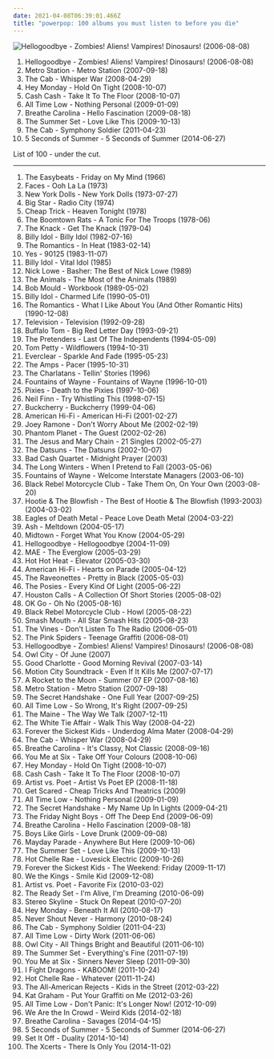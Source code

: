 ```yaml
---
date: 2021-04-08T06:39:01.466Z
title: "powerpop: 100 albums you must listen to before you die"
---
```

![Hellogoodbye - Zombies! Aliens! Vampires! Dinosaurs! (2006-08-08)](http://coverartarchive.org/release/437b6335-ded3-4882-aa90-5a5c746b9b10/16310488534-500.jpg "Hellogoodbye - Zombies! Aliens! Vampires! Dinosaurs! (2006-08-08)")
<ol class="albums">
<li data-cover="http://coverartarchive.org/release/437b6335-ded3-4882-aa90-5a5c746b9b10/16310488534-500.jpg" data-tags="powerpop, alternative" role="button">Hellogoodbye - Zombies! Aliens! Vampires! Dinosaurs! (2006-08-08)</li>
<li data-cover="http://coverartarchive.org/release/7e12a9c9-7397-4cfd-a515-5fa0fb0bc7d5/7170999378-500.jpg" data-tags="alternative, dance, electronic alternative, california in the summer" role="button">Metro Station - Metro Station (2007-09-18)</li>
<li data-cover="http://coverartarchive.org/release/1d053c05-b481-4812-80fc-ed68c8ab3411/24142272319-500.jpg" data-tags="alternative, the cab" role="button">The Cab - Whisper War (2008-04-29)</li>
<li data-cover="http://coverartarchive.org/release/eb62259a-db3c-4b42-81de-55aebc7934a8/17601500085-500.jpg" data-tags="powerpop, pop punk" role="button">Hey Monday - Hold On Tight (2008-10-07)</li>
<li data-cover="http://coverartarchive.org/release/7aa687a2-1a29-4f6a-8d95-5d730c9e56c1/15535365137-500.jpg" data-tags="electronic, dance" role="button">Cash Cash - Take It To The Floor (2008-10-07)</li>
<li data-cover="http://coverartarchive.org/release/89dd0390-5a5d-457f-900e-90fd1c43f077/10226970067-500.jpg" data-tags="pop punk" role="button">All Time Low - Nothing Personal (2009-01-09)</li>
<li data-cover="https://img.discogs.com/Ol6Od8y22PCszrbfRY3qa-Fn7l4=/fit-in/600x600/filters:strip_icc():format(jpeg):mode_rgb():quality(90)/discogs-images/R-3311219-1520977198-6129.jpeg.jpg" data-tags="electronic" role="button">Breathe Carolina - Hello Fascination (2009-08-18)</li>
<li data-cover="http://coverartarchive.org/release/4631f280-bc71-403f-a8fd-4637974ccf31/17601593140-500.jpg" data-tags="the summer set, rock, powerpop" role="button">The Summer Set - Love Like This (2009-10-13)</li>
<li data-cover="http://coverartarchive.org/release/f5663634-2bd6-4b01-beab-1d979a599da0/1487209368-500.jpg" data-tags="powerpop" role="button">The Cab - Symphony Soldier (2011-04-23)</li>
<li data-cover="http://coverartarchive.org/release/bbe50630-ccc2-49fb-9b27-4acc46486e29/7688648143-500.jpg" data-tags="pop rock" role="button">5 Seconds of Summer - 5 Seconds of Summer (2014-06-27)</li>
</ol>
List of 100 - under the cut.
<!-- more -->

_________________

<ol class="albums">
<li data-cover="https://img.discogs.com/MG4zQYJohrZLveLfzk8f7C0DvGA=/fit-in/600x596/filters:strip_icc():format(jpeg):mode_rgb():quality(90)/discogs-images/R-5891387-1549371617-9485.jpeg.jpg" data-tags="classic rock, 60s, psychedelic, oldies, beat" role="button">
The Easybeats - Friday on My Mind (1966)
</li>
<li data-cover="http://coverartarchive.org/release/20a3b21d-5d06-4db7-a737-cce696fd763e/10723116989-500.jpg" data-tags="classic rock, rock" role="button">
Faces - Ooh La La (1973)
</li>
<li data-cover="http://coverartarchive.org/release/1f6cc992-e572-4f3c-b62a-cb6111383e67/11570630075-500.jpg" data-tags="glam rock, proto-punk" role="button">
New York Dolls - New York Dolls (1973-07-27)
</li>
<li data-cover="http://coverartarchive.org/release/c42f97da-b73d-429c-9400-12f288c783d8/15325737905-500.jpg" data-tags="70s, powerpop" role="button">
Big Star - Radio City (1974)
</li>
<li data-cover="https://img.discogs.com/vtfQuTLusv1QVgHoPjus__tLm7c=/fit-in/600x597/filters:strip_icc():format(jpeg):mode_rgb():quality(90)/discogs-images/R-7673214-1522486268-4685.jpeg.jpg" data-tags="power pop, rock, classic rock, 70s" role="button">
Cheap Trick - Heaven Tonight (1978)
</li>
<li data-cover="https://img.discogs.com/R-nD4hx9hRNSIPhu0VdsnStH4OQ=/fit-in/600x594/filters:strip_icc():format(jpeg):mode_rgb():quality(90)/discogs-images/R-3521427-1366984642-3770.jpeg.jpg" data-tags="powerpop, loved album" role="button">
The Boomtown Rats - A Tonic For The Troops (1978-06)
</li>
<li data-cover="http://coverartarchive.org/release/489e7f56-d73e-3772-9229-c45375da5e5b/7506671171-500.jpg" data-tags="classic rock" role="button">
The Knack - Get The Knack (1979-04)
</li>
<li data-cover="https://img.discogs.com/6f2arQmOvhprFonrzs0tkxWGCRg=/fit-in/596x599/filters:strip_icc():format(jpeg):mode_rgb():quality(90)/discogs-images/R-372943-1363547814-5889.jpeg.jpg" data-tags="rock, 80s, new wave" role="button">
Billy Idol - Billy Idol (1982-07-16)
</li>
<li data-cover="http://coverartarchive.org/release/1daf4497-2686-3e0e-9b0d-25df08015511/7815137700-500.jpg" data-tags="pop, 80s, powerpop" role="button">
The Romantics - In Heat (1983-02-14)
</li>
<li data-cover="http://coverartarchive.org/release/8be613dc-5964-3dc0-9802-71c4eeccb125/11372138627-500.jpg" data-tags="progressive rock" role="button">
Yes - 90125 (1983-11-07)
</li>
<li data-cover="http://coverartarchive.org/release/08c1b5dc-8b44-4039-b86f-c0dc4975cc27/9230305954-500.jpg" data-tags="80s, rock, new wave" role="button">
Billy Idol - Vital Idol (1985)
</li>
<li data-cover="https://img.discogs.com/C2cd7Hm-5QnTnoo12qw7YjMwD5w=/fit-in/600x593/filters:strip_icc():format(jpeg):mode_rgb():quality(90)/discogs-images/R-4172671-1409236226-1566.jpeg.jpg" data-tags="classic rock, rock, pop rock, psychedelic, garage rock, glam rock, powerpop, country rock, surf rock, chameleon, proto punk, rock-protopunk, flashback alternatives" role="button">
Nick Lowe - Basher: The Best of Nick Lowe (1989)
</li>
<li data-cover="http://coverartarchive.org/release/06a90d76-e4ff-4660-b8d5-b661ca86fa0e/15520107827-500.jpg" data-tags="classic rock, metal, rock, punk, psychedelic, garage rock, glam rock, blues rock, powerpop, surf rock, greatest hits, chameleon, proto punk, rock-protopunk, bands beginning with the" role="button">
The Animals - The Most of the Animals (1989)
</li>
<li data-cover="https://img.discogs.com/ZvMMEHPiNjXM13TgFELnL2SKlhk=/fit-in/300x300/filters:strip_icc():format(jpeg):mode_rgb():quality(90)/discogs-images/R-600698-1137035784.jpeg.jpg" data-tags="rock" role="button">
Bob Mould - Workbook (1989-05-02)
</li>
<li data-cover="http://coverartarchive.org/release/70b0ef31-e680-3448-a08d-ac3ec0084248/15428599035-500.jpg" data-tags="rock, 80s, 90s" role="button">
Billy Idol - Charmed Life (1990-05-01)
</li>
<li data-cover="https://img.discogs.com/cTi_0lFzEgH2DPNSGdc7At_VcDU=/fit-in/600x599/filters:strip_icc():format(jpeg):mode_rgb():quality(90)/discogs-images/R-431536-1529484494-6510.jpeg.jpg" data-tags="rock" role="button">
The Romantics - What I Like About You (And Other Romantic Hits) (1990-12-08)
</li>
<li data-cover="http://coverartarchive.org/release/bc4b9835-65fc-4f27-93f9-e853b168b6b5/21355582922-500.jpg" data-tags="glittering raspberry dancefloors, records and tapes" role="button">
Television - Television (1992-09-28)
</li>
<li data-cover="http://coverartarchive.org/release/e3347148-ff9a-4fff-a00e-35a171f86d27/13069256471-500.jpg" data-tags="classic rock, rock, punk, psychedelic, garage rock, glam rock, powerpop, high school, sommer, proto punk, my so-called life, i remember you, other great tracks, rock-protopunk, flashback alternatives, 20 favorite albums of 1993, my 100 favorite albums of the 1990s, big red letter day, soda-jerk" role="button">
Buffalo Tom - Big Red Letter Day (1993-09-21)
</li>
<li data-cover="http://coverartarchive.org/release/cdedd063-075b-4adc-b3d5-ff0b58d1f131/26024319715-500.jpg" data-tags="rock, alternative, 90s, classic rock, 80s, female vocalists" role="button">
The Pretenders - Last Of The Independents (1994-05-09)
</li>
<li data-cover="http://coverartarchive.org/release/8126990b-62c2-459f-8319-ec5cab3524a6/8157450797-500.jpg" data-tags="rock, 90s" role="button">
Tom Petty - Wildflowers (1994-10-31)
</li>
<li data-cover="https://img.discogs.com/ET7Yy8_knfXR_aToSfd-_4mULc8=/fit-in/600x600/filters:strip_icc():format(jpeg):mode_rgb():quality(90)/discogs-images/R-1750670-1333630000.jpeg.jpg" data-tags="alternative rock, 90s, rock" role="button">
Everclear - Sparkle And Fade (1995-05-23)
</li>
<li data-cover="http://coverartarchive.org/release/8ee6b6b1-fe79-4935-b229-50f64b87cb17/7786670567-500.jpg" data-tags="4ad" role="button">
The Amps - Pacer (1995-10-31)
</li>
<li data-cover="https://img.discogs.com/y52ymbzyPsvRgN1LPvyCpzqJtKk=/fit-in/600x948/filters:strip_icc():format(jpeg):mode_rgb():quality(90)/discogs-images/R-11379096-1550493055-6669.jpeg.jpg" data-tags="rock, 90s" role="button">
The Charlatans - Tellin' Stories (1996)
</li>
<li data-cover="http://coverartarchive.org/release/14992fdd-b7c2-321f-a6eb-492776e765e7/20895447487-500.jpg" data-tags="rock, power pop" role="button">
Fountains of Wayne - Fountains of Wayne (1996-10-01)
</li>
<li data-cover="http://coverartarchive.org/release/51413ed2-fae9-47f2-9759-b0b98434836c/1156807663-500.jpg" data-tags="alternative rock" role="button">
Pixies - Death to the Pixies (1997-10-06)
</li>
<li data-cover="https://img.discogs.com/MZva-7iC7WoRLhCMTY0TGLq4OPw=/fit-in/600x594/filters:strip_icc():format(jpeg):mode_rgb():quality(90)/discogs-images/R-1155432-1584837951-3313.jpeg.jpg" data-tags="indie, rock, singer-songwriter, 90s" role="button">
Neil Finn - Try Whistling This (1998-07-15)
</li>
<li data-cover="http://coverartarchive.org/release/a402586f-5215-4b26-8926-85e20b0c6c97/9587930745-500.jpg" data-tags="rock, hard rock" role="button">
Buckcherry - Buckcherry (1999-04-06)
</li>
<li data-cover="http://coverartarchive.org/release/ce3418e9-83f9-4ecb-acc5-82c47a67c9b5/6010970718-500.jpg" data-tags="rock" role="button">
American Hi-Fi - American Hi-Fi (2001-02-27)
</li>
<li data-cover="https://img.discogs.com/A0VVIyKLQd_5FEOag2sZe82URmA=/fit-in/600x594/filters:strip_icc():format(jpeg):mode_rgb():quality(90)/discogs-images/R-396805-1571162764-2400.jpeg.jpg" data-tags="rock, punk, punk rock" role="button">
Joey Ramone - Don't Worry About Me (2002-02-19)
</li>
<li data-cover="http://coverartarchive.org/release/6736dd14-d28a-3198-9416-f5f858400326/7010810256-500.jpg" data-tags="rock, indie, alternative, alternative rock, indie rock" role="button">
Phantom Planet - The Guest (2002-02-26)
</li>
<li data-cover="http://coverartarchive.org/release/460eb1c2-1787-4c84-8aec-496251d17e8b/3205936535-500.jpg" data-tags="indie" role="button">
The Jesus and Mary Chain - 21 Singles (2002-05-27)
</li>
<li data-cover="https://img.discogs.com/0x0qF57DZHYhbAnEWo2HMlYXEDU=/fit-in/200x199/filters:strip_icc():format(jpeg):mode_rgb():quality(90)/discogs-images/R-789023-1158929995.jpeg.jpg" data-tags="rock, garage rock" role="button">
The Datsuns - The Datsuns (2002-10-07)
</li>
<li data-cover="https://img.discogs.com/68bZU-MoVIi9dtnu9-zdsCZT85o=/fit-in/500x479/filters:strip_icc():format(jpeg):mode_rgb():quality(90)/discogs-images/R-763546-1423858208-4178.jpeg.jpg" data-tags="powerpop, pandapop, my cds" role="button">
Bad Cash Quartet - Midnight Prayer (2003)
</li>
<li data-cover="http://coverartarchive.org/release/3e5e8698-8ed5-4807-ba58-dc91e1685a37/17600926681-500.jpg" data-tags="barsuk" role="button">
The Long Winters - When I Pretend to Fall (2003-05-06)
</li>
<li data-cover="http://coverartarchive.org/release/f4810353-6d20-4c08-aa9d-c2b5059ccc8c/20935552675-500.jpg" data-tags="indie" role="button">
Fountains of Wayne - Welcome Interstate Managers (2003-06-10)
</li>
<li data-cover="https://img.discogs.com/BIFFlFcgE_WXsUFm1iEBDRLvtko=/fit-in/600x594/filters:strip_icc():format(jpeg):mode_rgb():quality(90)/discogs-images/R-2460634-1602939219-3786.jpeg.jpg" data-tags="rock, indie rock, igneoustempest" role="button">
Black Rebel Motorcycle Club - Take Them On, On Your Own (2003-08-20)
</li>
<li data-cover="http://coverartarchive.org/release/3b9d0b00-f412-4b45-882a-4ed30e2626f4/8023506950-500.jpg" data-tags="hootie" role="button">
Hootie & The Blowfish - The Best of Hootie & The Blowfish (1993-2003) (2004-03-02)
</li>
<li data-cover="http://coverartarchive.org/release/ddf2d79b-2c98-4857-9276-46d1a95cdf1f/1924050449-500.jpg" data-tags="garage rock, rock, stoner rock, alternative rock" role="button">
Eagles of Death Metal - Peace Love Death Metal (2004-03-22)
</li>
<li data-cover="https://img.discogs.com/cSo9p53NF-1J1og6RCZSykGIP_Q=/fit-in/600x600/filters:strip_icc():format(jpeg):mode_rgb():quality(90)/discogs-images/R-853983-1292698933.jpeg.jpg" data-tags="rock, alternative rock" role="button">
Ash - Meltdown (2004-05-17)
</li>
<li data-cover="http://coverartarchive.org/release/c0365b79-6bf3-4523-8337-15a6f7cbd8f0/25689157271-500.jpg" data-tags="pop punk" role="button">
Midtown - Forget What You Know (2004-05-29)
</li>
<li data-cover="https://img.discogs.com/pNR1hiO9ZdWhZQGmORuEPqoA0HA=/fit-in/517x517/filters:strip_icc():format(jpeg):mode_rgb():quality(90)/discogs-images/R-5795018-1402866097-4535.jpeg.jpg" data-tags="hellogoodbye" role="button">
Hellogoodbye - Hellogoodbye (2004-11-09)
</li>
<li data-cover="http://coverartarchive.org/release/7de99e6a-9598-4dc6-97da-dba133c12a80/4889907703-500.jpg" data-tags="mae, rock, alternative, indie rock" role="button">
MAE - The Everglow (2005-03-29)
</li>
<li data-cover="http://coverartarchive.org/release/4efa9e15-dea6-34ba-916d-b9a1f96244bf/4783882548-500.jpg" data-tags="indie rock, indie, rock, canadian" role="button">
Hot Hot Heat - Elevator (2005-03-30)
</li>
<li data-cover="http://coverartarchive.org/release/aff0474b-54b8-4add-82c0-d6841fb1f2ba/8545576883-500.jpg" data-tags="rock" role="button">
American Hi-Fi - Hearts on Parade (2005-04-12)
</li>
<li data-cover="https://img.discogs.com/J1nQVSd6Kw41GvClK2lIQYyt2fM=/fit-in/350x348/filters:strip_icc():format(jpeg):mode_rgb():quality(90)/discogs-images/R-1725811-1239432666.jpeg.jpg" data-tags="rock" role="button">
The Raveonettes - Pretty in Black (2005-05-03)
</li>
<li data-cover="http://coverartarchive.org/release/9c3600e7-1f41-4ae0-a6a3-4bdaa8364d24/10987433729-500.jpg" data-tags="alternative, rock" role="button">
The Posies - Every Kind Of Light (2005-06-22)
</li>
<li data-cover="http://coverartarchive.org/release/1dddc32b-1a2a-4a44-81a9-611c570b04a5/20752577327-500.jpg" data-tags="pop punk, powerpop" role="button">
Houston Calls - A Collection Of Short Stories (2005-08-02)
</li>
<li data-cover="https://via.placeholder.com/450" data-tags="rock, indie rock, indie" role="button">
OK Go - Oh No (2005-08-16)
</li>
<li data-cover="http://coverartarchive.org/release/4b63123a-f122-4feb-bce2-a3c02dc79a7b/4619205570-500.jpg" data-tags="indie, rock, indie rock" role="button">
Black Rebel Motorcycle Club - Howl (2005-08-22)
</li>
<li data-cover="http://coverartarchive.org/release/90f2861a-56e3-4ea5-8c87-d67fdc9759dc/8307044367-500.jpg" data-tags="classic rock, garage rock" role="button">
Smash Mouth - All Star Smash Hits (2005-08-23)
</li>
<li data-cover="https://img.discogs.com/kHcCGM2OMBOD_VgLA2YI4GuapGY=/fit-in/256x256/filters:strip_icc():format(jpeg):mode_rgb():quality(90)/discogs-images/R-2286510-1274537642.jpeg.jpg" data-tags="classic rock, metal, rock, punk, alternative rock, psychedelic, garage rock, glam rock, powerpop, chameleon, proto punk, rock-protopunk" role="button">
The Vines - Don't Listen To The Radio (2006-05-01)
</li>
<li data-cover="https://via.placeholder.com/450" data-tags="alternative, garage rock, powerpop, geffen, makes me drive fast" role="button">
The Pink Spiders - Teenage Graffiti (2006-08-01)
</li>
<li data-cover="http://coverartarchive.org/release/437b6335-ded3-4882-aa90-5a5c746b9b10/16310488534-500.jpg" data-tags="powerpop, alternative" role="button">
Hellogoodbye - Zombies! Aliens! Vampires! Dinosaurs! (2006-08-08)
</li>
<li data-cover="https://img.discogs.com/IhkOjVuBBp-HgKmkttcE6lFar0E=/fit-in/600x516/filters:strip_icc():format(jpeg):mode_rgb():quality(90)/discogs-images/R-1828553-1462793870-4809.jpeg.jpg" data-tags="owl city" role="button">
Owl City - Of June (2007)
</li>
<li data-cover="http://coverartarchive.org/release/a890e9a6-90cf-4665-8928-2123f792355f/2960964314-500.jpg" data-tags="rock, pop punk" role="button">
Good Charlotte - Good Morning Revival (2007-03-14)
</li>
<li data-cover="http://coverartarchive.org/release/fce84812-b235-3b88-ac39-9e682c3642de/11117857971-500.jpg" data-tags="pop punk" role="button">
Motion City Soundtrack - Even If It Kills Me (2007-07-17)
</li>
<li data-cover="http://coverartarchive.org/release/bdf52330-7455-48b4-a8bb-c01b23686c16/3036816991-500.jpg" data-tags="powerpop" role="button">
A Rocket to the Moon - Summer 07 EP (2007-08-16)
</li>
<li data-cover="http://coverartarchive.org/release/7e12a9c9-7397-4cfd-a515-5fa0fb0bc7d5/7170999378-500.jpg" data-tags="alternative, dance, electronic alternative, california in the summer" role="button">
Metro Station - Metro Station (2007-09-18)
</li>
<li data-cover="https://img.discogs.com/K5cIuV0UXHV1mundN1qJDp_MKPc=/fit-in/450x450/filters:strip_icc():format(jpeg):mode_rgb():quality(90)/discogs-images/R-6000417-1408474287-3293.jpeg.jpg" data-tags="electronica" role="button">
The Secret Handshake - One Full Year (2007-09-25)
</li>
<li data-cover="http://coverartarchive.org/release/b97c7de1-616c-40bf-a8d7-9ceb84ab8552/7273638872-500.jpg" data-tags="pop punk" role="button">
All Time Low - So Wrong, It's Right (2007-09-25)
</li>
<li data-cover="https://img.discogs.com/lNju4-4GTTVLQU-MEOp2glgPq8o=/fit-in/600x600/filters:strip_icc():format(jpeg):mode_rgb():quality(90)/discogs-images/R-2406287-1284085702.jpeg.jpg" data-tags="pop punk" role="button">
The Maine - The Way We Talk (2007-12-11)
</li>
<li data-cover="https://img.discogs.com/ZGL0HhZKwQcKL-zWkq3hYjLC8Lc=/fit-in/300x300/filters:strip_icc():format(jpeg):mode_rgb():quality(90)/discogs-images/R-2444943-1284431336.jpeg.jpg" data-tags="powerpop" role="button">
The White Tie Affair - Walk This Way (2008-04-22)
</li>
<li data-cover="http://coverartarchive.org/release/7f8c7dad-a4bb-414f-8326-1439ae105fb3/5356569466-500.jpg" data-tags="pop punk" role="button">
Forever the Sickest Kids - Underdog Alma Mater (2008-04-29)
</li>
<li data-cover="http://coverartarchive.org/release/1d053c05-b481-4812-80fc-ed68c8ab3411/24142272319-500.jpg" data-tags="alternative, the cab" role="button">
The Cab - Whisper War (2008-04-29)
</li>
<li data-cover="http://coverartarchive.org/release/564c2a16-2688-4654-b8d7-92507cb73129/15196924086-500.jpg" data-tags="electronica" role="button">
Breathe Carolina - It's Classy, Not Classic (2008-09-16)
</li>
<li data-cover="https://img.discogs.com/DL6wyKT7zN0CdqK1wZfHRHX-O1U=/fit-in/467x467/filters:strip_icc():format(jpeg):mode_rgb():quality(90)/discogs-images/R-3181445-1331982850.jpeg.jpg" data-tags="pop punk" role="button">
You Me at Six - Take Off Your Colours (2008-10-06)
</li>
<li data-cover="http://coverartarchive.org/release/eb62259a-db3c-4b42-81de-55aebc7934a8/17601500085-500.jpg" data-tags="powerpop, pop punk" role="button">
Hey Monday - Hold On Tight (2008-10-07)
</li>
<li data-cover="http://coverartarchive.org/release/7aa687a2-1a29-4f6a-8d95-5d730c9e56c1/15535365137-500.jpg" data-tags="electronic, dance" role="button">
Cash Cash - Take It To The Floor (2008-10-07)
</li>
<li data-cover="http://coverartarchive.org/release/3cc04595-5572-44bd-86d1-f49b1bcd60c3/15528819341-500.jpg" data-tags="pop punk, powerpop, acoustic rock, emo pop" role="button">
Artist vs. Poet - Artist Vs Poet EP (2008-11-18)
</li>
<li data-cover="http://coverartarchive.org/release/5fdbc4ff-5556-4a33-b0fc-a536ffa55b69/10453801244-500.jpg" data-tags="pop, rock, punk, alternative rock, industrial, powerpop, post-hardcore, horrorcore, indi rock" role="button">
Get Scared - Cheap Tricks And Theatrics (2009)
</li>
<li data-cover="http://coverartarchive.org/release/89dd0390-5a5d-457f-900e-90fd1c43f077/10226970067-500.jpg" data-tags="pop punk" role="button">
All Time Low - Nothing Personal (2009-01-09)
</li>
<li data-cover="https://img.discogs.com/WwLdLGZed6V06YNSGC1AzL_Cd_U=/fit-in/600x569/filters:strip_icc():format(jpeg):mode_rgb():quality(90)/discogs-images/R-9014440-1605321098-8903.jpeg.jpg" data-tags="electropop, powerpop, electro indie, russian roulette, no cure1, red city pt2, from dreams to life, no cure, definition of fantabulous, you cant illustrate while you suffocate, for everything youve done, enjoy your stay isaac, no cure band" role="button">
The Secret Handshake - My Name Up In Lights (2009-04-21)
</li>
<li data-cover="https://img.discogs.com/TjzFodf9TUFiDKioTlgKQhLJt0Q=/fit-in/600x594/filters:strip_icc():format(jpeg):mode_rgb():quality(90)/discogs-images/R-5360382-1391854528-1806.jpeg.jpg" data-tags="powerpop, pop-punk, neon pop, my top album" role="button">
The Friday Night Boys - Off The Deep End (2009-06-09)
</li>
<li data-cover="https://img.discogs.com/Ol6Od8y22PCszrbfRY3qa-Fn7l4=/fit-in/600x600/filters:strip_icc():format(jpeg):mode_rgb():quality(90)/discogs-images/R-3311219-1520977198-6129.jpeg.jpg" data-tags="electronic" role="button">
Breathe Carolina - Hello Fascination (2009-08-18)
</li>
<li data-cover="http://coverartarchive.org/release/b75c655a-bd01-4251-bf9a-4acb34cfa627/9297332199-500.jpg" data-tags="pop rock, pop punk, love drunk" role="button">
Boys Like Girls - Love Drunk (2009-09-08)
</li>
<li data-cover="http://coverartarchive.org/release/43ae8b7c-4ab6-4d47-9da8-a6ceb41f52a4/6774655436-500.jpg" data-tags="pop punk" role="button">
Mayday Parade - Anywhere But Here (2009-10-06)
</li>
<li data-cover="http://coverartarchive.org/release/4631f280-bc71-403f-a8fd-4637974ccf31/17601593140-500.jpg" data-tags="the summer set, rock, powerpop" role="button">
The Summer Set - Love Like This (2009-10-13)
</li>
<li data-cover="https://img.discogs.com/QL_8I14X-QpLzFgRs_ULnrr7_b8=/fit-in/325x325/filters:strip_icc():format(jpeg):mode_rgb():quality(90)/discogs-images/R-4519222-1367176559-7888.jpeg.jpg" data-tags="rock, powerpop" role="button">
Hot Chelle Rae - Lovesick Electric (2009-10-26)
</li>
<li data-cover="https://img.discogs.com/peHPJK9RHkQ68Dwclf8SiCjp_mo=/fit-in/600x450/filters:strip_icc():format(jpeg):mode_rgb():quality(90)/discogs-images/R-2607155-1469978877-3107.jpeg.jpg" data-tags="powerpop" role="button">
Forever the Sickest Kids - The Weekend: Friday (2009-11-17)
</li>
<li data-cover="http://coverartarchive.org/release/7c58568b-9a54-4834-ac30-56eb81ea7561/14767389167-500.jpg" data-tags="pop punk" role="button">
We the Kings - Smile Kid (2009-12-08)
</li>
<li data-cover="https://img.discogs.com/VG7lGOcQO4uh77kjsVZh-4X7OLc=/fit-in/500x500/filters:strip_icc():format(jpeg):mode_rgb():quality(90)/discogs-images/R-6336891-1416770883-6030.jpeg.jpg" data-tags="pop punk" role="button">
Artist vs. Poet - Favorite Fix (2010-03-02)
</li>
<li data-cover="http://coverartarchive.org/release/554db6c1-6705-43eb-a22a-63f1dfd3557b/16397831218-500.jpg" data-tags="powerpop, the ready set" role="button">
The Ready Set - I'm Alive, I'm Dreaming (2010-06-09)
</li>
<li data-cover="http://coverartarchive.org/release/f75cdc20-40ae-44fb-a2b5-ab819ca09505/17601666881-500.jpg" data-tags="powerpop, beatles, never shout never" role="button">
Stereo Skyline - Stuck On Repeat (2010-07-20)
</li>
<li data-cover="https://img.discogs.com/9s_-4Ow4Am6KLuKOxm_iFiceRKc=/fit-in/600x589/filters:strip_icc():format(jpeg):mode_rgb():quality(90)/discogs-images/R-2593688-1582494408-7139.jpeg.jpg" data-tags="pop punk, rock, dance" role="button">
Hey Monday - Beneath It All (2010-08-17)
</li>
<li data-cover="https://via.placeholder.com/450" data-tags="acoustic" role="button">
Never Shout Never - Harmony (2010-08-24)
</li>
<li data-cover="http://coverartarchive.org/release/f5663634-2bd6-4b01-beab-1d979a599da0/1487209368-500.jpg" data-tags="powerpop" role="button">
The Cab - Symphony Soldier (2011-04-23)
</li>
<li data-cover="http://coverartarchive.org/release/c171039b-592b-4c0f-97df-00ddbaac2a1a/2453598306-500.jpg" data-tags="pop punk, all time low" role="button">
All Time Low - Dirty Work (2011-06-06)
</li>
<li data-cover="https://img.discogs.com/pP-2oFfVL-GTa5vcsxrnR3snCSw=/fit-in/600x593/filters:strip_icc():format(jpeg):mode_rgb():quality(90)/discogs-images/R-4120679-1481645597-3305.jpeg.jpg" data-tags="electronic" role="button">
Owl City - All Things Bright and Beautiful (2011-06-10)
</li>
<li data-cover="https://via.placeholder.com/450" data-tags="pop punk" role="button">
The Summer Set - Everything's Fine (2011-07-19)
</li>
<li data-cover="http://coverartarchive.org/release/3c2b6d42-0f71-4345-9b81-ec63ba95bffd/15128577308-500.jpg" data-tags="alternative rock, pop punk" role="button">
You Me at Six - Sinners Never Sleep (2011-09-30)
</li>
<li data-cover="http://coverartarchive.org/release/7c639c90-ffa1-4372-88eb-5080d1ac87e0/13113750570-500.jpg" data-tags="chiptune, powerpop, electronic rock" role="button">
I Fight Dragons - KABOOM! (2011-10-24)
</li>
<li data-cover="http://coverartarchive.org/release/362900b0-e046-4c34-beb1-eb2ecd3bff64/19088259874-500.jpg" data-tags="rock, hot chelle rae" role="button">
Hot Chelle Rae - Whatever (2011-11-24)
</li>
<li data-cover="https://img.discogs.com/_ji_ALDRRrKt7YKTYs2Es0CBj9Q=/fit-in/520x264/filters:strip_icc():format(jpeg):mode_rgb():quality(90)/discogs-images/R-3784599-1344284990-4609.jpeg.jpg" data-tags="pop rock, pop" role="button">
The All-American Rejects - Kids in the Street (2012-03-22)
</li>
<li data-cover="http://coverartarchive.org/release/8aacd5e2-dfe8-4626-99d8-e5db4f887f30/14954163966-500.jpg" data-tags="electronic, indie, pop, rock, female vocalists, dance, powerpop" role="button">
Kat Graham - Put Your Graffiti on Me (2012-03-26)
</li>
<li data-cover="http://coverartarchive.org/release/61fc2dd0-4e07-4855-a8bd-26bf8d52dec2/5291095637-500.jpg" data-tags="punk rock, pop punk" role="button">
All Time Low - Don't Panic: It's Longer Now! (2012-10-09)
</li>
<li data-cover="http://coverartarchive.org/release/e1aa6b60-72a2-44b8-9c8b-d38d12de9452/6584598553-500.jpg" data-tags="pop punk" role="button">
We Are the In Crowd - Weird Kids (2014-02-18)
</li>
<li data-cover="http://coverartarchive.org/release/ba3e03cb-bacf-400c-bb0c-e51f34edbb7e/27217499460-500.jpg" data-tags="electronic" role="button">
Breathe Carolina - Savages (2014-04-15)
</li>
<li data-cover="http://coverartarchive.org/release/bbe50630-ccc2-49fb-9b27-4acc46486e29/7688648143-500.jpg" data-tags="pop rock" role="button">
5 Seconds of Summer - 5 Seconds of Summer (2014-06-27)
</li>
<li data-cover="http://coverartarchive.org/release/d6b3a91b-6ae5-4855-a523-1fcb1de1f31a/8922644147-500.jpg" data-tags="pop punk" role="button">
Set It Off - Duality (2014-10-14)
</li>
<li data-cover="http://coverartarchive.org/release/d78ab56f-2e18-4ba2-8040-5d7f0d6eb8e8/8516811132-500.jpg" data-tags="alternative rock, indie rock, powerpop, less than 40 minutes" role="button">
The Xcerts - There Is Only You (2014-11-02)
</li>
</ol>